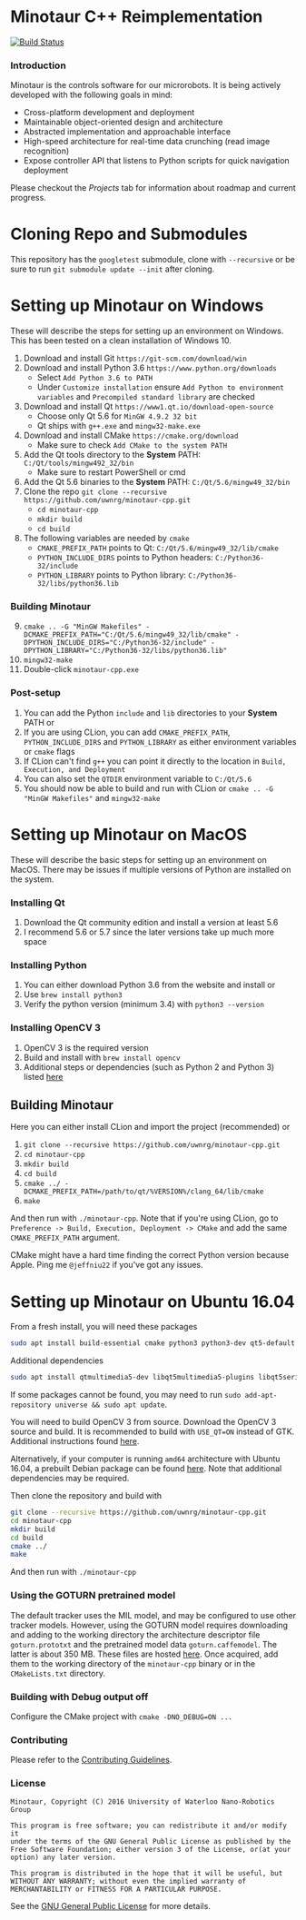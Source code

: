 # Minotaur C++ Reimplementation
[![Build Status](https://travis-ci.org/uwnrg/minotaur-cpp.svg?branch=master)](https://travis-ci.org/uwnrg/minotaur-cpp)

### Introduction
Minotaur is the controls software for our microrobots. It is being actively developed
with the following goals in mind:

* Cross-platform development and deployment
* Maintainable object-oriented design and architecture
* Abstracted implementation and approachable interface
* High-speed architecture for real-time data crunching (read image recognition)
* Expose controller API that listens to Python scripts for quick navigation deployment

Please checkout the *Projects* tab for information about roadmap and current progress.

# Cloning Repo and Submodules
This repository has the `googletest` submodule, clone with `--recursive` or 
be sure to run `git submodule update --init` after cloning.

# Setting up Minotaur on Windows
These will describe the steps for setting up an environment on Windows.
This has been tested on a clean installation of Windows 10.

1. Download and install Git `https://git-scm.com/download/win`
2. Download and install Python 3.6 `https://www.python.org/downloads`
    - Select `Add Python 3.6 to PATH`
    - Under `Customize installation` ensure `Add Python to environment variables` and
    `Precompiled standard library` are checked
3. Download and install Qt `https://www1.qt.io/download-open-source`
    - Choose only Qt 5.6 for `MinGW 4.9.2 32 bit`
    - Qt ships with `g++.exe` and `mingw32-make.exe`
4. Download and install CMake `https://cmake.org/download`
    - Make sure to check `Add CMake to the system PATH`
5. Add the Qt tools directory to the <strong>System</strong> PATH: `C:/Qt/tools/mingw492_32/bin`
    - Make sure to restart PowerShell or cmd
6. Add the Qt 5.6 binaries to the <strong>System</strong> PATH: `C:/Qt/5.6/mingw49_32/bin`
7. Clone the repo `git clone --recursive https://github.com/uwnrg/minotaur-cpp.git`
    - `cd minotaur-cpp`
    - `mkdir build`
    - `cd build`
8. The following variables are needed by `cmake`
    - `CMAKE_PREFIX_PATH` points to Qt: `C:/Qt/5.6/mingw49_32/lib/cmake`
    - `PYTHON_INCLUDE_DIRS` points to Python headers: `C:/Python36-32/include`
    - `PYTHON_LIBRARY` points to Python library: `C:/Python36-32/libs/python36.lib`

### Building Minotaur

9. `cmake .. -G "MinGW Makefiles" -DCMAKE_PREFIX_PATH="C:/Qt/5.6/mingw49_32/lib/cmake" -DPYTHON_INCLUDE_DIRS="C:/Python36-32/include" -DPYTHON_LIBRARY="C:/Python36-32/libs/python36.lib"`
10. `mingw32-make`
11. Double-click `minotaur-cpp.exe`

### Post-setup
1. You can add the Python `include` and `lib` directories to your <strong>System</strong> PATH or
2. If you are using CLion, you can add `CMAKE_PREFIX_PATH`, `PYTHON_INCLUDE_DIRS` and `PYTHON_LIBRARY`
as either environment variables or `cmake` flags
3. If CLion can't find `g++` you can point it directly to the location in `Build, Execution, and Deployment`
4. You can also set the `QTDIR` environment variable to `C:/Qt/5.6`
5. You should now be able to build and run with CLion or `cmake .. -G "MinGW Makefiles"` and `mingw32-make`

# Setting up Minotaur on MacOS
These will describe the basic steps for setting up an environment on MacOS.
There may be issues if multiple versions of Python are installed on the system.

### Installing Qt
1. Download the Qt community edition and install a version at least 5.6
2. I recommend 5.6 or 5.7 since the later versions take up much more space

### Installing Python
1. You can either download Python 3.6 from the website and install or
2. Use `brew install python3`
3. Verify the python version (minimum 3.4) with `python3 --version`

### Installing OpenCV 3
1. OpenCV 3 is the required version
2. Build and install with `brew install opencv`
3. Additional steps or dependencies (such as Python 2 and Python 3) listed [here](https://www.learnopencv.com/install-opencv3-on-macos)

## Building Minotaur
Here you can either install CLion and import the project (recommended) or
1. `git clone --recursive https://github.com/uwnrg/minotaur-cpp.git`
2. `cd minotaur-cpp`
3. `mkdir build`
4. `cd build`
5. `cmake ../ -DCMAKE_PREFIX_PATH=/path/to/qt/%VERSION%/clang_64/lib/cmake`
6. `make`

And then run with `./minotaur-cpp`. Note that if you're using CLion, go to 
`Preference -> Build, Execution, Deployment -> CMake` and add the same `CMAKE_PREFIX_PATH`
argument.

CMake might have a hard time finding the correct Python version because Apple. Ping me `@jeffniu22`
if you've got any issues.

# Setting up Minotaur on Ubuntu 16.04
From a fresh install, you will need these packages

```bash
sudo apt install build-essential cmake python3 python3-dev qt5-default libudev-dev libopencv-dev
```

Additional dependencies

```bash
sudo apt install qtmultimedia5-dev libqt5multimedia5-plugins libqt5serialport5-dev
```

If some packages cannot be found, you may need to run `sudo add-apt-repository universe && sudo apt update`.

You will need to build OpenCV 3 from source. Download the OpenCV 3 source
and build. It is recommended to build with `USE_QT=ON` instead of GTK. 
Additional instructions found [here](https://github.com/BVLC/caffe/wiki/OpenCV-3.3-Installation-Guide-on-Ubuntu-16.04).

Alternatively, if your computer is running `amd64` architecture with Ubuntu 16.04, a prebuilt Debian
package can be found [here](https://github.com/Mogball/opencv3-debian). Note that additional
dependencies may be required.

Then clone the repository and build with

```bash
git clone --recursive https://github.com/uwnrg/minotaur-cpp.git
cd minotaur-cpp
mkdir build
cd build
cmake ../
make
```

And then run with `./minotaur-cpp`

### Using the GOTURN pretrained model
The default tracker uses the MIL model, and may be configured to use other
tracker models. However, using the GOTURN model requires downloading and
adding to the working directory the architecture descriptor file `goturn.prototxt`
and the pretrained model data `goturn.caffemodel`. The latter is about 350 MB.
These files are hosted [here](https://github.com/Mogball/goturn-files). Once
acquired, add them to the working directory of the `minotaur-cpp` binary or
in the `CMakeLists.txt` directory.

### Building with Debug output off
Configure the CMake project with `cmake -DNO_DEBUG=ON ...`

### Contributing
Please refer to the [Contributing Guidelines](CONTRIBUTING.md).

### License
```
Minotaur, Copyright (C) 2016 University of Waterloo Nano-Robotics Group

This program is free software; you can redistribute it and/or modify it
under the terms of the GNU General Public License as published by the
Free Software Foundation; either version 3 of the License, or(at your
option) any later version.

This program is distributed in the hope that it will be useful, but
WITHOUT ANY WARRANTY; without even the implied warranty of
MERCHANTABILITY or FITNESS FOR A PARTICULAR PURPOSE.
```
See the [GNU General Public License](LICENSE) for more details.
